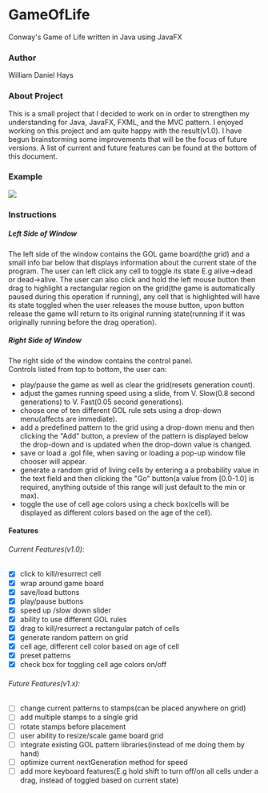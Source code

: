 # GameOfLife

Conway's Game of Life written in Java using JavaFX

### Author

William Daniel Hays

### About Project

This is a small project that I decided to work on in order to strengthen my understanding for Java, JavaFX,
FXML, and the MVC pattern. I enjoyed working on this project and am quite happy with the result(v1.0). I have begun brainstorming some improvements that will be the focus of future versions. A list of current and future features can be found at the bottom of this document.

### Example

<img src="http://www.wdhays.com/public/GOL.gif"/>

### Instructions

##### Left Side of Window

The left side of the window contains the GOL game board(the grid) and a small info bar below that displays information about the current state of the program. The user can left click any cell to toggle its state E.g alive->dead or dead->alive. The user can also click and hold the left mouse button then drag to highlight a rectangular region on the grid(the game is automatically paused during this operation if running), any cell that is highlighted will have its state toggled when the user releases the mouse button, upon button release the game will return to its original running state(running if it was originally running before the drag operation).

##### Right Side of Window

The right side of the window contains the control panel. <br/>
Controls listed from top to bottom, the user can:
- play/pause the game as well as clear the grid(resets generation count).
- adjust the games running speed using a slide, from V. Slow(0.8 second generations) to V. Fast(0.05 second generations).
- choose one of ten different GOL rule sets using a drop-down menu(affects are immediate).
- add a predefined pattern to the grid using a drop-down menu and then clicking the "Add" button, a preview of the pattern is displayed below the drop-down and is updated when the drop-down value is changed.
- save or load a .gol file, when saving or loading a pop-up window file chooser will appear.
- generate a random grid of living cells by entering a a probability value in the text field and then clicking the "Go" button(a value from [0.0-1.0] is required, anything outside of this range will just default to the min or max).
- toggle the use of cell age colors using a check box(cells will be displayed as different colors based on the age of the cell).

#### Features

###### Current Features(v1.0):

- [x] click to kill/resurrect cell
- [x] wrap around game board
- [x] save/load buttons
- [x] play/pause buttons
- [x] speed up /slow down slider
- [x] ability to use different GOL rules
- [x] drag to kill/resurrect a rectangular patch of cells
- [x] generate random pattern on grid
- [x] cell age, different cell color based on age of cell
- [x] preset patterns
- [x] check box for toggling cell age colors on/off

###### Future Features(v1.x):

- [ ] change current patterns to stamps(can be placed anywhere on grid)
- [ ] add multiple stamps to a single grid
- [ ] rotate stamps before placement
- [ ] user ability to resize/scale game board grid
- [ ] integrate existing GOL pattern libraries(instead of me doing them by hand)
- [ ] optimize current nextGeneration method for speed
- [ ] add more keyboard features(E.g hold shift to turn off/on all cells under a drag, instead of toggled based on current state)
